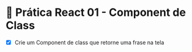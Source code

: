 # 📌 Prática React 01 - Component de Class

- [X] Crie um Component de class que retorne uma frase na tela
